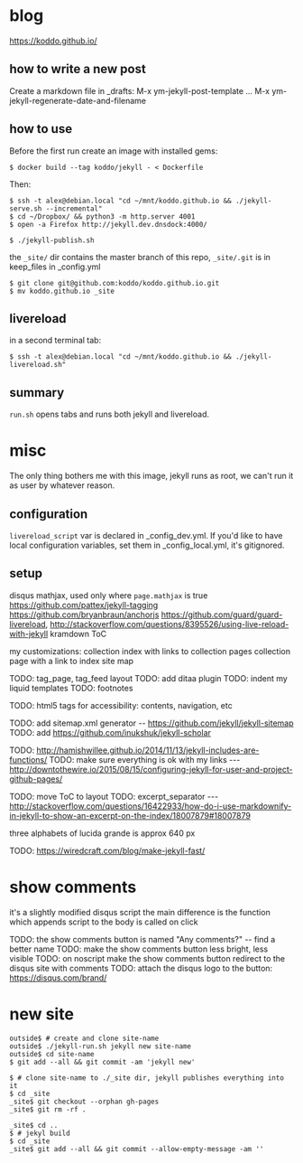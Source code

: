 # blog

https://koddo.github.io/

## how to write a new post

Create a markdown file in _drafts:
M-x ym-jekyll-post-template
...
M-x ym-jekyll-regenerate-date-and-filename

## how to use

Before the first run create an image with installed gems:

```
$ docker build --tag koddo/jekyll - < Dockerfile
```

Then:

```
$ ssh -t alex@debian.local "cd ~/mnt/koddo.github.io && ./jekyll-serve.sh --incremental"
$ cd ~/Dropbox/ && python3 -m http.server 4001
$ open -a Firefox http://jekyll.dev.dnsdock:4000/

$ ./jekyll-publish.sh
```



the `_site/` dir contains the master branch of this repo, `_site/.git` is in keep_files in _config.yml

```
$ git clone git@github.com:koddo/koddo.github.io.git
$ mv koddo.github.io _site
```

## livereload

in a second terminal tab:

```
$ ssh -t alex@debian.local "cd ~/mnt/koddo.github.io && ./jekyll-livereload.sh"
```

## summary

`run.sh` opens tabs and runs both jekyll and livereload. 


# misc

The only thing bothers me with this image, jekyll runs as root, we can't run it as user by whatever reason.

## configuration

`livereload_script` var is declared in _config_dev.yml.
If you'd like to have local configuration variables, set them in _config_local.yml, it's gitignored.

## setup

disqus
mathjax, used only where `page.mathjax` is true
https://github.com/pattex/jekyll-tagging
https://github.com/bryanbraun/anchorjs
https://github.com/guard/guard-livereload, http://stackoverflow.com/questions/8395526/using-live-reload-with-jekyll
kramdown ToC

my customizations:
collection index with links to collection pages
collection page with a link to index
site map



TODO: tag_page, tag_feed layout
TODO: add ditaa plugin
TODO: indent my liquid templates
TODO: footnotes

TODO: html5 tags for accessibility: contents, navigation, etc

TODO: add sitemap.xml generator -- https://github.com/jekyll/jekyll-sitemap
TODO: add https://github.com/inukshuk/jekyll-scholar

TODO: http://hamishwillee.github.io/2014/11/13/jekyll-includes-are-functions/
TODO: make sure everything is ok with my links --- http://downtothewire.io/2015/08/15/configuring-jekyll-for-user-and-project-github-pages/

TODO: move ToC to layout
TODO: excerpt_separator --- http://stackoverflow.com/questions/16422933/how-do-i-use-markdownify-in-jekyll-to-show-an-excerpt-on-the-index/18007879#18007879

three alphabets of lucida grande is approx 640 px 

TODO: <https://wiredcraft.com/blog/make-jekyll-fast/>

# show comments

it's a slightly modified disqus script
the main difference is the function which appends script to the body is called on click

TODO: the show comments button is named "Any comments?" -- find a better name
TODO: make the show comments button less bright, less visible
TODO: on noscript make the show comments button redirect to the disqus site with comments
TODO: attach the disqus logo to the button: https://disqus.com/brand/

# new site

```
outside$ # create and clone site-name
outside$ ./jekyll-run.sh jekyll new site-name
outside$ cd site-name
$ git add --all && git commit -am 'jekyll new'

$ # clone site-name to ./_site dir, jekyll publishes everything into it
$ cd _site
_site$ git checkout --orphan gh-pages
_site$ git rm -rf .

_site$ cd ..
$ # jekyl build
$ cd _site
_site$ git add --all && git commit --allow-empty-message -am ''
```


